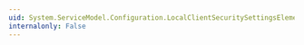 ```yaml
---
uid: System.ServiceModel.Configuration.LocalClientSecuritySettingsElement.ReplayWindow
internalonly: False
---
```

